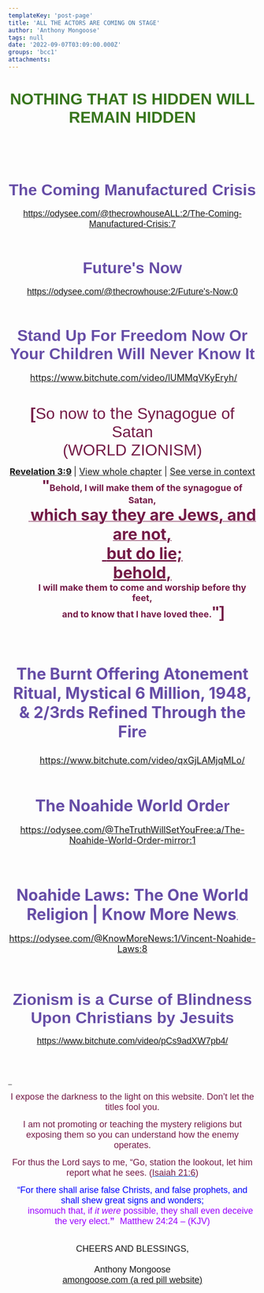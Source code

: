 ```yaml
---
templateKey: 'post-page'
title: 'ALL THE ACTORS ARE COMING ON STAGE'
author: 'Anthony Mongoose'
tags: null
date: '2022-09-07T03:09:00.000Z'
groups: 'bcc1'
attachments:
---
```

<html><head></head><body><div dir="ltr"><div class="gmail_default" style="font-family:tahoma,sans-serif;text-align:center"><font size="4">
</font><h1><span style="color:rgb(56,118,29)"><font size="6">NOTHING THAT IS HIDDEN WILL REMAIN HIDDEN</font></span><br></h1><h1><span style="color:rgb(103,78,167)"><font size="6"><span></span></font></span></h1><h1><br></h1><h1><span style="color:rgb(103,78,167)"><font size="6"><span>The Coming Manufactured Crisis</span></font></span></h1>

</div><div class="gmail_default" style="font-family:tahoma,sans-serif;text-align:center"><font size="4"><a href="https://odysee.com/@thecrowhouse:2/The-Coming-Manufactured-Crisis:7" target="_blank">https://odysee.com/@thecrowhouseALL:2/The-Coming-Manufactured-Crisis:7</a></font></div><div class="gmail_default" style="font-family:tahoma,sans-serif;text-align:center"><font size="4"><br></font></div><div class="gmail_default" style="font-family:tahoma,sans-serif;text-align:center"><font size="4">
</font><h1><span style="color:rgb(103,78,167)"><font size="6"><span>Future's Now</span></font></span></h1>

</div><div class="gmail_default" style="font-family:tahoma,sans-serif;text-align:center"><font size="4"><a href="https://odysee.com/@thecrowhouse:2/Future's-Now:0" target="_blank">https://odysee.com/@thecrowhouse:2/Future's-Now:0</a></font></div><div class="gmail_default" style="font-family:tahoma,sans-serif;text-align:center"><font size="4"><br></font></div><div class="gmail_default" style="font-family:tahoma,sans-serif;text-align:center"><span style="color:rgb(103,78,167)"><font size="6">
</font></span><h1 id="m_3650350812195729909m_1490662298312268918m_-8565022343495001911m_6379843257152575042m_-3934219435646078240m_-2666669354195036432m_6347725994572194881m_-3614071066478340886m_2252983788078777946m_4284183822730629255gmail-video-title"><span style="color:rgb(103,78,167)"><font size="6">Stand Up For Freedom Now Or Your Children Will Never Know It</font></span></h1>

</div><div style="text-align:center"><font size="4">&nbsp;<a href="https://www.bitchute.com/video/lUMMqVKyEryh/" target="_blank">https://www.bitchute.com/video/lUMMqVKyEryh/</a><br></font></div><div style="text-align:center"><font size="4"><br></font></div><div style="text-align:center"><font size="4"><br></font></div><div style="text-align:center"><font size="6"><span style="color:rgb(116,27,71)"><span class="gmail_default" style="font-family:tahoma,sans-serif"><b>[</b>So now to </span>t</span><span class="gmail_default" style="font-family:tahoma,sans-serif"><span style="color:rgb(116,27,71)">he Synagogue of Satan</span></span></font></div><div style="text-align:center"><font size="6"><span class="gmail_default" style="font-family:tahoma,sans-serif"><span style="color:rgb(116,27,71)">(WORLD ZIONISM)<br></span></span></font></div><div style="text-align:center">
<span><dl><dt>
<b>
<font size="4"><a href="https://www.kingjamesbibleonline.org/Revelation-3-9/" title="Revelation 3:9 - Behold, I will make them of the synagogue of Satan, which say they are Jews, and are not, but do lie; behold, I will make them to come and worship before thy feet, and to know that I have loved thee." target="_blank">Revelation 3:9</a> </font></b><font size="4">
</font><span><font size="4">
|
<a href="https://www.kingjamesbibleonline.org/Revelation-Chapter-3/#9" title="View Revelation chapter 3" target="_blank">View whole chapter</a> |
<a href="https://www.kingjamesbibleonline.org/Revelation-3-7_3-10/" title="See this verse in context starting from Revelation 3:7..." target="_blank">See verse in context</a></font>
</span>
</dt>
<dd><font size="6"><span class="gmail_default" style="font-family:tahoma,sans-serif"><b><span style="color:rgb(116,27,71)">"</span></b></span></font><b><span style="color:rgb(116,27,71)"><font size="4">Behold, I will make them of the synagogue of Satan,</font></span></b></dd><dd><span style="color:rgb(116,27,71)"><u><b><font size="4">&nbsp;<font size="6">which say they are Jews, and are not,</font></font></b></u></span></dd><dd><span style="color:rgb(116,27,71)"><font size="4"><font size="6"><u>&nbsp;<b>but do lie; <br></b></u></font></font></span></dd><dd><span style="color:rgb(116,27,71)"><font size="4"><font size="6"><u><b>behold</b></u></font></font></span><b><span style="color:rgb(116,27,71)"><font size="4"><font size="6"><u>,</u> </font><br></font></span></b></dd><dd><b><span style="color:rgb(116,27,71)"><font size="4">I will make 
them to come and worship befor</font><span><font size="4">e thy feet,</font></span></span></b></dd><dd><b><span style="color:rgb(116,27,71)"><span><font size="4">&nbsp;and to know that I have loved 
thee.<span class="gmail_default" style="font-family:tahoma,sans-serif;font-size:small"><font size="6">"</font></span><span class="gmail_default" style="font-family:tahoma,sans-serif;font-size:small"><font size="6">]</font></span></font></span></span></b></dd></dl><div><br></div><div><br></div></span></div><div style="text-align:center">
<h1 id="m_3650350812195729909m_1490662298312268918m_-8565022343495001911m_6379843257152575042m_-3934219435646078240m_-2666669354195036432m_6347725994572194881m_-3614071066478340886gmail-video-title"><span style="color:rgb(103,78,167)"><font size="6">The Burnt Offering Atonement Ritual, Mystical 6 Million, 1948, &amp; 2/3rds Refined Through the Fir<span class="gmail_default" style="font-family:tahoma,sans-serif">e</span></font></span><span><dl><dd><font size="4"><span style="font-weight:normal"><a href="https://www.bitchute.com/video/qxGjLAMjqMLo/" target="_blank">https://www.bitchute.com/video/qxGjLAMjqMLo/</a></span></font></dd></dl></span><span style="color:rgb(103,78,167)"></span><span style="color:rgb(103,78,167)"></span><span style="color:rgb(103,78,167)"></span><br><span></span><span style="color:rgb(103,78,167)"></span><font size="6"><span style="color:rgb(103,78,167)"><span>The Noahide World Ord<span class="gmail_default" style="font-family:tahoma,sans-serif">er</span></span></span></font></h1><div><div><font size="4"><a href="https://odysee.com/@TheTruthWillSetYouFree:a/The-Noahide-World-Order-mirror:1" target="_blank">https://odysee.com/@TheTruthWillSetYouFree:a/The-Noahide-World-Order-mirror:1</a></font></div><div><font size="4"><br></font></div><div><font size="4"><br></font></div><div><font size="4">
</font><h1><span style="color:rgb(103,78,167)"><font size="6"><span>Noahide Laws: The One World Religion | Know More News<span class="gmail_default" style="font-family:tahoma,sans-serif;font-size:small">.</span> <br></span></font></span></h1><div><font size="4"><a href="https://odysee.com/@KnowMoreNews:1/Vincent-Noahide-Laws:8" target="_blank">https://odysee.com/@KnowMoreNews:1/Vincent-Noahide-Laws:8</a><br></font></div><div><font size="4"><br></font></div><div><br></div>

</div>

</div><div><font size="4">
</font><div class="gmail_default" style="font-family:tahoma,sans-serif;font-size:small;text-align:center">
<h1 id="m_3650350812195729909m_1490662298312268918m_-8565022343495001911m_6379843257152575042m_574331807605551113gmail-video-title"><span style="color:rgb(103,78,167)"><font size="6">Zionism is a Curse of Blindness Upon Christians by Jesuits</font></span></h1><div><font size="4"><a href="https://www.bitchute.com/video/pCs9adXW7pb4/" target="_blank">https://www.bitchute.com/video/pCs9adXW7pb4/</a><br></font></div><div><font size="4"><br></font></div><div><font size="4"><br></font></div><div><font size="4"><br></font></div>

</div>

</div><div style="text-align:left"><span class="gmail_default" style="font-family:tahoma,sans-serif;font-size:small">_</span></div></div><div dir="ltr" data-smartmail="gmail_signature"><div dir="ltr"><div><p style="font-family:tahoma,sans-serif;text-align:center;color:rgb(136,136,136)"><span style="color:rgb(116,27,71)"><font size="4" face="tahoma, sans-serif">I expose the darkness to the light on this website. Don’t let the titles fool you.</font></span></p><p style="font-family:tahoma,sans-serif;text-align:center;color:rgb(136,136,136)"><span style="color:rgb(116,27,71)"><font size="4" face="tahoma, sans-serif">I am not promoting or teaching the mystery religions but exposing them so you can understand how the enemy operates.</font></span></p><p style="color:rgb(34,34,34);font-family:tahoma,sans-serif;text-align:center"><font size="4" face="tahoma, sans-serif"><font color="#741b47">For thus the Lord says to me, “Go, station the lookout, let him report what he sees. (</font><a href="https://www.kingjamesbibleonline.org/Isaiah-21-6/" style="color:rgb(17,85,204)" target="_blank"><font color="#741b47">Isaiah 21:6</font></a><font color="#741b47">)</font></font></p><p style="color:rgb(136,136,136)"><span style="font-family:tahoma,sans-serif;text-align:center"><span style="color:rgb(116,27,71)"></span></span></p><p style="color:rgb(34,34,34);font-family:tahoma,sans-serif;text-align:center"><font size="4" face="tahoma, sans-serif"><font color="#741b47"><font size="4" face="tahoma, sans-serif"><font color="#888888"><font size="4" face="tahoma, sans-serif"><font color="#741b47"><font color="#888888"><span style="color:rgb(0,0,255)"><font size="6"><font size="4">“For there shall arise false Christs, and false prophets, and shall shew great signs and wonders;<span></span></font><b><span style="font-size:small"><font size="4"></font><br>&nbsp; &nbsp; &nbsp; &nbsp;&nbsp;&nbsp;<font size="4" face="tahoma, sans-serif"><font color="#888888"><font size="4" face="tahoma, sans-serif"><font color="#741b47"><font color="#888888"><span style="color:rgb(0,0,255)"><font size="6"><b><font size="4"><span style="color:rgb(153,0,255)"><span style="font-weight:normal">insomuch that,</span></span><span></span><span><span style="font-weight:normal">&nbsp;</span></span><span style="color:rgb(153,0,255)"><span></span><span><span style="font-weight:normal"></span></span><span style="font-weight:normal">if&nbsp;</span><i><span style="font-weight:normal">it were</span></i><span style="font-weight:normal">&nbsp;possible</span></span><span><span style="color:rgb(153,0,255)"><span style="font-weight:normal">,</span></span></span><span style="color:rgb(153,0,255)"><span><span style="font-weight:normal">&nbsp;</span></span><span style="font-weight:normal">they shall&nbsp;</span><span><span style="font-weight:normal">even&nbsp;</span></span><span style="font-weight:normal">deceive the very elect.</span></span></font></b><font size="4"><span style="color:rgb(153,0,255)">”</span></font><span style="font-size:small">&nbsp;&nbsp;<span style="color:rgb(153,0,255)">&nbsp;</span></span></font><span style="font-weight:normal"><span style="color:rgb(153,0,255)"><font size="4">Matthew 24:24 – (</font><font size="4"><span style="font-size:small"></span>KJV)</font></span></span></span></font></font></font></font></font></span></b></font></span></font></font></font></font></font></font></font></p></div><div style="text-align:center"><font size="4" face="tahoma, sans-serif"><br></font></div><div style="text-align:center"><font size="4" face="tahoma, sans-serif">CHEERS AND BLESSINGS,</font></div><div style="text-align:center"><font size="4" face="tahoma,sans-serif"><br></font></div><div style="text-align:center"><font size="4" face="tahoma,sans-serif">Anthony Mongoose</font></div><div style="text-align:center"><font face="tahoma,sans-serif"><a href="https://amongoose.com" target="_blank"><font size="4">amongoose.com (a red pill website)</font></a><br></font></div></div></div></div>
</body></html>